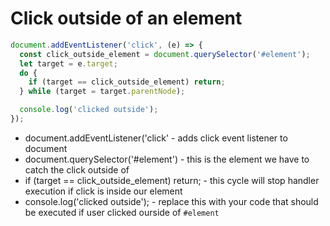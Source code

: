# Click outside of an element

```javascript
document.addEventListener('click', (e) => {
  const click_outside_element = document.querySelector('#element');
  let target = e.target;
  do {
    if (target == click_outside_element) return;
  } while (target = target.parentNode);

  console.log('clicked outside');
});
```

- document.addEventListener('click' - adds click event listener to document
- document.querySelector('#element') - this is the element we have to catch the click outside of
- if (target == click_outside_element) return; - this cycle will stop handler execution if click is inside our element
- console.log('clicked outside'); - replace this with your code that should be executed if user clicked ourside of ```#element```
